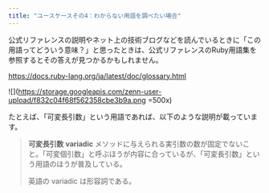 ```yaml
---
title: "ユースケースその4：わからない用語を調べたい場合"
---
```


公式リファレンスの説明やネット上の技術ブログなどを読んでいるときに「この用語ってどういう意味？」と思ったときは、公式リファレンスのRuby用語集を参照するとその答えが見つかるかもしれません。

https://docs.ruby-lang.org/ja/latest/doc/glossary.html

![](https://storage.googleapis.com/zenn-user-upload/f832c04f68f562358cbe3b9a.png =500x)

たとえば、「可変長引数」という用語であれば、以下のような説明が載っています。

> **可変長引数**
> **variadic**
> メソッドに与えられる実引数の数が固定でないこと。「可変個引数」と呼ぶほうが内容に合っているが、「可変長引数」という用語のほうが普及している。
>
> 英語の variadic は形容詞である。
